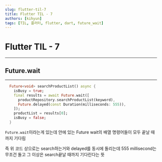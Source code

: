 ```yaml
---
slug: flutter-til-7
title: Flutter TIL - 7
authors: [kihyun]
tags: [TIL, 플러터, flutter, dart, future_wait]
---
```


# Flutter TIL - 7
---

## Future.wait
---

```dart
  Future<void> searchProductList() async {
    isBusy = true;
    final results = await Future.wait([
      productRepository.searchProductList(keyword),
      Future.delayed(const Duration(milliseconds: 555)),
    ]);
    productList = results[0];
    isBusy = false;
  }
```

`Future.wait`이라는게 있는데 안에 있는 Future wait의 배열 명령어들이 모두 끝날 때까지 기다림

즉 위 코드 상으로는 search하는거와 delayed를 동시에 돌리는데 555 millisecond는 무조건 돌고 그 이상은 search끝날 때까지 기다린다는 뜻
